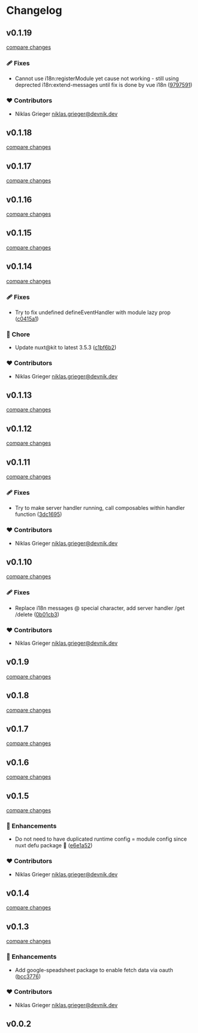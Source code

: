 # Changelog


## v0.1.19

[compare changes](https://github.com/devonik/nuxt-i18n-data/compare/v0.1.18...v0.1.19)


### 🩹 Fixes

  - Cannot use i18n:registerModule yet cause not working - still using deprected i18n:extend-messages until fix is done by vue i18n ([9797591](https://github.com/devonik/nuxt-i18n-data/commit/9797591))

### ❤️  Contributors

- Niklas Grieger <niklas.grieger@devnik.dev>

## v0.1.18

[compare changes](https://github.com/devonik/nuxt-i18n-data/compare/v0.1.17...v0.1.18)

## v0.1.17

[compare changes](https://github.com/devonik/nuxt-i18n-data/compare/v0.1.16...v0.1.17)

## v0.1.16

[compare changes](https://github.com/devonik/nuxt-i18n-data/compare/v0.1.15...v0.1.16)

## v0.1.15

[compare changes](https://github.com/devonik/nuxt-i18n-data/compare/v0.1.14...v0.1.15)

## v0.1.14

[compare changes](https://github.com/devonik/nuxt-i18n-data/compare/v0.1.13...v0.1.14)


### 🩹 Fixes

  - Try to fix undefined defineEventHandler with module lazy prop ([c0415a1](https://github.com/devonik/nuxt-i18n-data/commit/c0415a1))

### 🏡 Chore

  - Update nuxt@kit to latest 3.5.3 ([c1bf6b2](https://github.com/devonik/nuxt-i18n-data/commit/c1bf6b2))

### ❤️  Contributors

- Niklas Grieger <niklas.grieger@devnik.dev>

## v0.1.13

[compare changes](https://github.com/devonik/nuxt-i18n-data/compare/v0.1.12...v0.1.13)

## v0.1.12

[compare changes](https://github.com/devonik/nuxt-i18n-data/compare/v0.1.11...v0.1.12)

## v0.1.11

[compare changes](https://github.com/devonik/nuxt-i18n-data/compare/v0.1.10...v0.1.11)


### 🩹 Fixes

  - Try to make server handler running, call composables within handler function ([3dc1695](https://github.com/devonik/nuxt-i18n-data/commit/3dc1695))

### ❤️  Contributors

- Niklas Grieger <niklas.grieger@devnik.dev>

## v0.1.10

[compare changes](https://github.com/devonik/nuxt-i18n-data/compare/v0.1.9...v0.1.10)


### 🩹 Fixes

  - Replace i18n messages @ special character, add server handler /get /delete ([0b01cb3](https://github.com/devonik/nuxt-i18n-data/commit/0b01cb3))

### ❤️  Contributors

- Niklas Grieger <niklas.grieger@devnik.dev>

## v0.1.9

[compare changes](https://github.com/devonik/nuxt-i18n-data/compare/v0.1.8...v0.1.9)

## v0.1.8

[compare changes](https://github.com/devonik/nuxt-i18n-data/compare/v0.1.7...v0.1.8)

## v0.1.7

[compare changes](https://github.com/devonik/nuxt-i18n-data/compare/v0.1.6...v0.1.7)

## v0.1.6

[compare changes](https://github.com/devonik/nuxt-i18n-data/compare/v0.1.5...v0.1.6)

## v0.1.5

[compare changes](https://github.com/devonik/nuxt-i18n-data/compare/v0.1.4...v0.1.5)


### 🚀 Enhancements

  - Do not need to have duplicated runtime config = module config since nuxt defu package :100: ([e6e1a52](https://github.com/devonik/nuxt-i18n-data/commit/e6e1a52))

### ❤️  Contributors

- Niklas Grieger <niklas.grieger@devnik.dev>

## v0.1.4

[compare changes](https://github.com/devonik/nuxt-i18n-data/compare/v0.1.3...v0.1.4)

## v0.1.3

[compare changes](https://github.com/devonik/nuxt-i18n-data/compare/v0.0.2...v0.1.3)


### 🚀 Enhancements

  - Add google-speadsheet package to enable fetch data via oauth ([bcc3776](https://github.com/devonik/nuxt-i18n-data/commit/bcc3776))

### ❤️  Contributors

- Niklas Grieger <niklas.grieger@devnik.dev>

## v0.0.2

